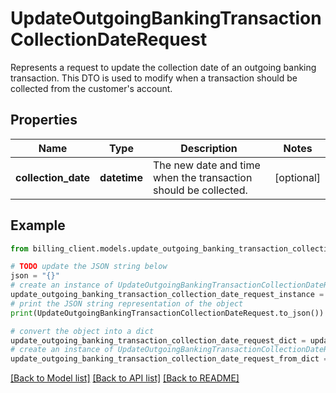 # UpdateOutgoingBankingTransactionCollectionDateRequest

Represents a request to update the collection date of an outgoing banking transaction.  This DTO is used to modify when a transaction should be collected from the customer's account.

## Properties

Name | Type | Description | Notes
------------ | ------------- | ------------- | -------------
**collection_date** | **datetime** | The new date and time when the transaction should be collected. | [optional] 

## Example

```python
from billing_client.models.update_outgoing_banking_transaction_collection_date_request import UpdateOutgoingBankingTransactionCollectionDateRequest

# TODO update the JSON string below
json = "{}"
# create an instance of UpdateOutgoingBankingTransactionCollectionDateRequest from a JSON string
update_outgoing_banking_transaction_collection_date_request_instance = UpdateOutgoingBankingTransactionCollectionDateRequest.from_json(json)
# print the JSON string representation of the object
print(UpdateOutgoingBankingTransactionCollectionDateRequest.to_json())

# convert the object into a dict
update_outgoing_banking_transaction_collection_date_request_dict = update_outgoing_banking_transaction_collection_date_request_instance.to_dict()
# create an instance of UpdateOutgoingBankingTransactionCollectionDateRequest from a dict
update_outgoing_banking_transaction_collection_date_request_from_dict = UpdateOutgoingBankingTransactionCollectionDateRequest.from_dict(update_outgoing_banking_transaction_collection_date_request_dict)
```
[[Back to Model list]](../README.md#documentation-for-models) [[Back to API list]](../README.md#documentation-for-api-endpoints) [[Back to README]](../README.md)


